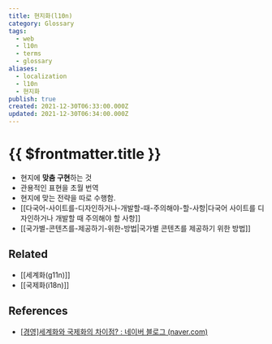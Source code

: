 ```yaml
---
title: 현지화(l10n)
category: Glossary
tags:
  - web
  - l10n
  - terms
  - glossary
aliases:
  - localization
  - l10n
  - 현지화
publish: true
created: 2021-12-30T06:33:00.000Z
updated: 2021-12-30T06:34:00.000Z
---
```


# {{ $frontmatter.title }}

- 현지에 **맞춤 구현**하는 것
- 관용적인 표현을 초월 번역
- 현지에 맞는 전략을 따로 수행함.
- [[다국어-사이트를-디자인하거나-개발할-때-주의해야-할-사항|다국어 사이트를 디자인하거나 개발할 때 주의해야 할 사항]]
- [[국가별-콘텐츠를-제공하기-위한-방법|국가별 콘텐츠를 제공하기 위한 방법]]

## Related

- [[세계화(g11n)]]
- [[국제화(i18n)]]

## References

- [[경영]세계화와 국제화의 차이점? : 네이버 블로그 (naver.com)](https://m.blog.naver.com/PostView.naver?isHttpsRedirect=true&blogId=ooyyrr1004&logNo=220858440465)

